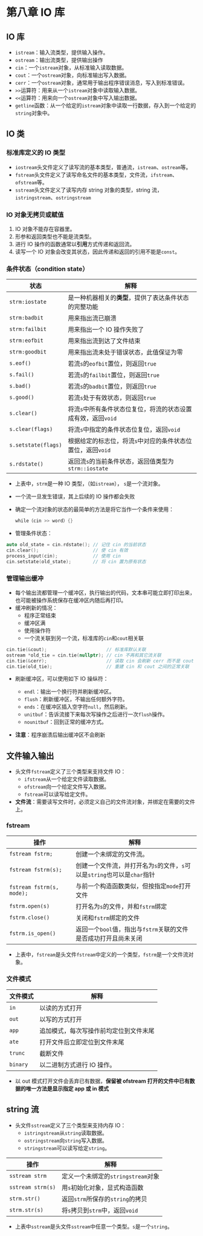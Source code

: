 # 第八章 IO 库

## IO 库

- `istream`：输入流类型，提供输入操作。
- `ostream`：输出流类型，提供输出操作
- `cin`：一个`istream`对象，从标准输入读取数据。
- `cout`：一个`ostream`对象，向标准输出写入数据。
- `cerr`：一个`ostream`对象，通常用于输出程序错误消息，写入到标准错误。
- `>>`运算符：用来从一个`istream`对象中读取输入数据。
- `<<`运算符：用来向一个`ostream`对象中写入输出数据。
- `getline`函数：从一个给定的`istream`对象中读取一行数据，存入到一个给定的`string`对象中。

## IO 类

### 标准库定义的 IO 类型

- `iostream`头文件定义了读写流的基本类型，普通流，`istream`、`ostream`等。
- `fstream`头文件定义了读写命名文件的基本类型，文件流，`ifstream`、`ofstream`等。
- `sstream`头文件定义了读写内存 string 对象的类型，string 流，`istringstream`、`ostringstream`

### IO 对象无拷贝或赋值

1. IO 对象不能存在容器里。
2. 形参和返回类型也不能是流类型。
3. 进行 IO 操作的函数通常以**引用**方式传递和返回流。
4. 读写一个 IO 对象会改变其状态，因此传递和返回的引用不能是`const`。

### 条件状态（condition state）

| 状态                | 解释                                                          |
| ------------------- | ------------------------------------------------------------- |
| `strm:iostate`      | 是一种机器相关的**类型**，提供了表达条件状态的完整功能        |
| `strm:badbit`       | 用来指出流已崩溃                                              |
| `strm:failbit`      | 用来指出一个 IO 操作失败了                                    |
| `strm:eofbit`       | 用来指出流到达了文件结束                                      |
| `strm:goodbit`      | 用来指出流未处于错误状态，此值保证为零                        |
| `s.eof()`           | 若流`s`的`eofbit`置位，则返回`true`                           |
| `s.fail()`          | 若流`s`的`failbit`置位，则返回`true`                          |
| `s.bad()`           | 若流`s`的`badbit`置位，则返回`true`                           |
| `s.good()`          | 若流`s`处于有效状态，则返回`true`                             |
| `s.clear()`         | 将流`s`中所有条件状态位复位，将流的状态设置成有效，返回`void` |
| `s.clear(flags)`    | 将流`s`中指定的条件状态位复位，返回`void`                     |
| `s.setstate(flags)` | 根据给定的标志位，将流`s`中对应的条件状态位置位，返回`void`   |
| `s.rdstate()`       | 返回流`s`的当前条件状态，返回值类型为`strm::iostate`          |

- 上表中，`strm`是一种 IO 类型，（如`istream`）， `s`是一个流对象。
- 一个流一旦发生错误，其上后续的 IO 操作都会失败
- 确定一个流对象的状态的最简单的方法是将它当作一个条件来使用：

  ```cpp
  while（cin >> word）{}
  ```

- 管理条件状态：

```cpp
auto old_state = cin.rdstate(); // 记住 cin 的当前状态
cin.clear();                    // 使 cin 有效
process_input(cin);             // 使用 cin
cin.setstate(old_state);        // 将 cin 置为原有状态
```

### 管理输出缓冲

- 每个输出流都管理一个缓冲区，执行输出的代码，文本串可能立即打印出来，也可能被操作系统保存在缓冲区内随后再打印。
- 缓冲刷新的情况：
  - 程序正常结束
  - 缓冲区满
  - 使用操作符
  - 一个流关联到另一个流，标准库的`cin`和`cout`相关联

```cpp
cin.tie(&cout);                      // 标准库默认关联
ostream *old_tie = cin.tie(nullptr); // cin 不再和其它流关联
cin.tie(&cerr);                      // 读取 cin 会刷新 cerr 而不是 cout
cin.tie(old_tie);                    // 重建 cin 和 cout 之间的正常关联
```

- 刷新缓冲区，可以使用如下 IO 操纵符：
  - `endl`：输出一个换行符并刷新缓冲区。
  - `flush`：刷新缓冲区，不输出任何额外字符。
  - `ends`：在缓冲区插入空字符`null`，然后刷新。
  - `unitbuf`：告诉流接下来每次写操作之后进行一次`flush`操作。
  - `nounitbuf`：回到正常的缓冲方式。

- **注意**：程序崩溃后输出缓冲区不会刷新

## 文件输入输出

- 头文件`fstream`定义了三个类型来支持文件 IO：
  - `ifstream`从一个给定文件读取数据。
  - `ofstream`向一个给定文件写入数据。
  - `fstream`可以读写给定文件。
- **文件流**：需要读写文件时，必须定义自己的文件流对象，并绑定在需要的文件上。

### fstream

| 操作                      | 解释                                                                     |
| ------------------------- | ------------------------------------------------------------------------ |
| `fstream fstrm;`          | 创建一个未绑定的文件流。                                                 |
| `fstream fstrm(s);`       | 创建一个文件流，并打开名为`s`的文件，`s`可以是`string`也可以是`char`指针 |
| `fstream fstrm(s, mode);` | 与前一个构造函数类似，但按指定`mode`打开文件                             |
| `fstrm.open(s)`           | 打开名为`s`的文件，并和`fstrm`绑定                                       |
| `fstrm.close()`           | 关闭和`fstrm`绑定的文件                                                  |
| `fstrm.is_open()`         | 返回一个`bool`值，指出与`fstrm`关联的文件是否成功打开且尚未关闭          |

- 上表中，`fstream`是头文件`fstream`中定义的一个类型，`fstrm`是一个文件流对象。

### 文件模式

| 文件模式 | 解释                                   |
| -------- | -------------------------------------- |
| `in`     | 以读的方式打开                         |
| `out`    | 以写的方式打开                         |
| `app`    | 追加模式，每次写操作前均定位到文件末尾 |
| `ate`    | 打开文件后立即定位到文件末尾           |
| `trunc`  | 截断文件                               |
| `binary` | 以二进制方式进行 IO 操作。             |

- 以 out 模式打开文件会丢弃已有数据，**保留被 ofstream 打开的文件中已有数据的唯一方法是显示指定 app 或 in 模式**

## string 流

- 头文件`sstream`定义了三个类型来支持内存 IO：
  - `istringstream`从`string`读取数据。
  - `ostringstream`向`string`写入数据。
  - `stringstream`可以读写给定`string`。

| 操作              | 解释                               |
| ----------------- | ---------------------------------- |
| `sstream strm`    | 定义一个未绑定的`stringstream`对象 |
| `sstream strm(s)` | 用`s`初始化对象，显式构造函数      |
| `strm.str()`      | 返回`strm`所保存的`string`的拷贝   |
| `strm.str(s)`     | 将`s`拷贝到`strm`中，返回`void`    |

- 上表中`sstream`是头文件`sstream`中任意一个类型。`s`是一个`string`。
